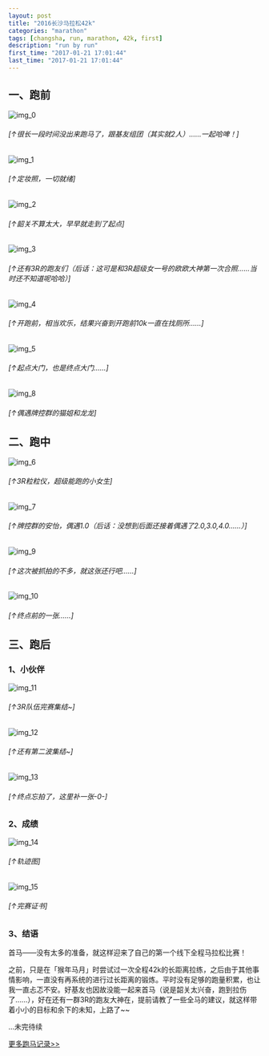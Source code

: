 ```yaml
---
layout: post
title: "2016长沙马拉松42k"
categories: "marathon"
tags: [changsha, run, marathon, 42k, first]
description: "run by run"
first_time: "2017-01-21 17:01:44"
last_time: "2017-01-21 17:01:44"
---
```


## 一、跑前

![img_0][]

###### [↑很长一段时间没出来跑马了，跟基友组团（其实就2人）……一起哈啤！]

![img_1][]

###### [↑定妆照，一切就绪]

![img_2][]

###### [↑韶关不算太大，早早就走到了起点]

![img_3][]

###### [↑还有3R的跑友们（后话：这可是和3R超级女一号的欧欧大神第一次合照……当时还不知道呢哈哈）]

![img_4][]

###### [↑开跑前，相当欢乐，结果兴奋到开跑前10k一直在找厕所……]

![img_5][]

###### [↑起点大门，也是终点大门……]

![img_8][]

###### [↑偶遇牌控群的猫姐和龙龙]

## 二、跑中

![img_6][]

###### [↑3R粒粒仪，超级能跑的小女生]

![img_7][]

###### [↑牌控群的安怡，偶遇1.0（后话：没想到后面还接着偶遇了2.0,3.0,4.0……）]

![img_9][]

###### [↑这次被抓拍的不多，就这张还行吧……]

![img_10][]

###### [↑终点前的一张……]

## 三、跑后

### 1、小伙伴

![img_11][]

###### [↑3R队伍完赛集结~]

![img_12][]

###### [↑还有第二波集结~]

![img_13][]

###### [↑终点忘拍了，这里补一张-0-]

### 2、成绩

![img_14][]

###### [↑轨迹图]

![img_15][]

###### [↑完赛证书]

### 3、结语

首马——没有太多的准备，就这样迎来了自己的第一个线下全程马拉松比赛！

之前，只是在「猴年马月」时尝试过一次全程42k的长距离拉练，之后由于其他事情影响，一直没有再系统的进行过长距离的锻炼。平时没有足够的跑量积累，也让我一直忐忑不安。好基友也因故没能一起来首马（说是韶关太兴奋，跑到拉伤了……），好在还有一群3R的跑友大神在，提前请教了一些全马的建议，就这样带着小小的目标和余下的未知，上路了~~


...未完待续


[<u>更多跑马记录>></u>](/runningabout/marathon-records.html)


[img_0]:{{site.img_url}}{{page.url|remove:".html"}}/hapi.jpg
[img_1]:{{site.img_url}}{{page.url|remove:".html"}}/makeup.jpg
[img_2]:{{site.img_url}}{{page.url|remove:".html"}}/moning.jpg
[img_3]:{{site.img_url}}{{page.url|remove:".html"}}/3R_before.jpg
[img_4]:{{site.img_url}}{{page.url|remove:".html"}}/3R_start.jpg
[img_5]:{{site.img_url}}{{page.url|remove:".html"}}/start.jpg
[img_6]:{{site.img_url}}{{page.url|remove:".html"}}/liliyi.jpg
[img_7]:{{site.img_url}}{{page.url|remove:".html"}}/anyi.jpg
[img_8]:{{site.img_url}}{{page.url|remove:".html"}}/mao_and_long.jpg
[img_9]:{{site.img_url}}{{page.url|remove:".html"}}/move.jpg
[img_10]:{{site.img_url}}{{page.url|remove:".html"}}/enddoor.jpg
[img_11]:{{site.img_url}}{{page.url|remove:".html"}}/3R_end.jpg
[img_12]:{{site.img_url}}{{page.url|remove:".html"}}/3R_end2.jpg
[img_13]:{{site.img_url}}{{page.url|remove:".html"}}/21k_done.jpg
[img_14]:{{site.img_url}}{{page.url|remove:".html"}}/track.png
[img_15]:{{site.img_url}}{{page.url|remove:".html"}}/certificate.jpg

